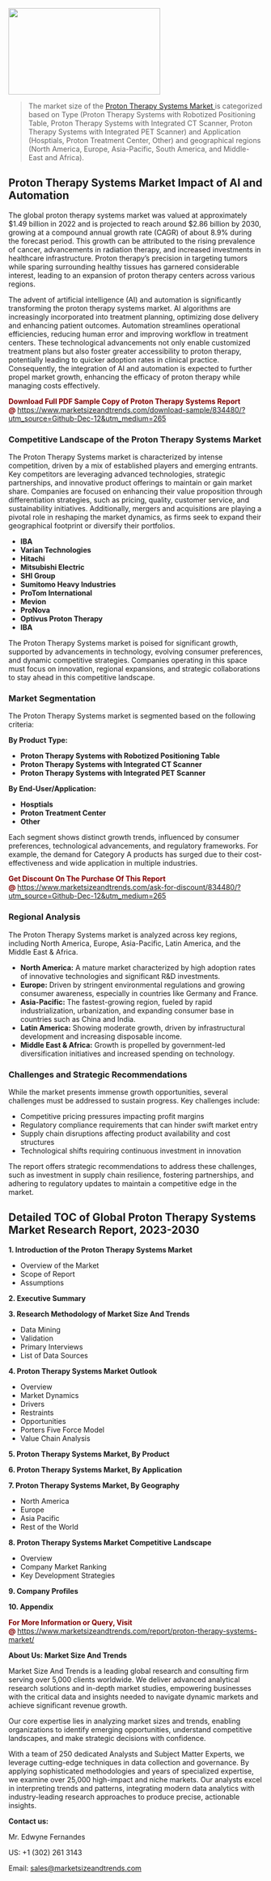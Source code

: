 <p><img class="alignnone size-medium wp-image-20088" src="https://ffe5etoiles.com/wp-content/uploads/2024/12/MST1-300x171.png" alt="" width="300" height="171" /></p><blockquote><p>The market size of the <a href="https://www.marketsizeandtrends.com/download-sample/834480/?utm_source=Github-Dec-12&amp;utm_medium=265" target="_blank">Proton Therapy Systems Market </a>is categorized based on Type (Proton Therapy Systems with Robotized Positioning Table, Proton Therapy Systems with Integrated CT Scanner, Proton Therapy Systems with Integrated PET Scanner) and Application (Hosptials, Proton Treatment Center, Other) and geographical regions (North America, Europe, Asia-Pacific, South America, and Middle-East and Africa).</p></blockquote><p><h2>Proton Therapy Systems Market Impact of AI and Automation</h2><p>The global proton therapy systems market was valued at approximately $1.49 billion in 2022 and is projected to reach around $2.86 billion by 2030, growing at a compound annual growth rate (CAGR) of about 8.9% during the forecast period. This growth can be attributed to the rising prevalence of cancer, advancements in radiation therapy, and increased investments in healthcare infrastructure. Proton therapy’s precision in targeting tumors while sparing surrounding healthy tissues has garnered considerable interest, leading to an expansion of proton therapy centers across various regions.</p><p>The advent of artificial intelligence (AI) and automation is significantly transforming the proton therapy systems market. AI algorithms are increasingly incorporated into treatment planning, optimizing dose delivery and enhancing patient outcomes. Automation streamlines operational efficiencies, reducing human error and improving workflow in treatment centers. These technological advancements not only enable customized treatment plans but also foster greater accessibility to proton therapy, potentially leading to quicker adoption rates in clinical practice. Consequently, the integration of AI and automation is expected to further propel market growth, enhancing the efficacy of proton therapy while managing costs effectively.</p></p><p><strong><span style="color: #800000;">Download Full PDF Sample Copy of Proton Therapy Systems Report @</span>&nbsp;</strong><a href="https://www.marketsizeandtrends.com/download-sample/834480/?utm_source=Github-Dec-12&amp;utm_medium=265">https://www.marketsizeandtrends.com/download-sample/834480/?utm_source=Github-Dec-12&amp;utm_medium=265</a></p><h3>Competitive Landscape of the Proton Therapy Systems Market</h3><p>The Proton Therapy Systems market is characterized by intense competition, driven by a mix of established players and emerging entrants. Key competitors are leveraging advanced technologies, strategic partnerships, and innovative product offerings to maintain or gain market share. Companies are focused on enhancing their value proposition through differentiation strategies, such as pricing, quality, customer service, and sustainability initiatives. Additionally, mergers and acquisitions are playing a pivotal role in reshaping the market dynamics, as firms seek to expand their geographical footprint or diversify their portfolios.</p><p><strong><p><ul><li>IBA </li><li>  Varian Technologies </li><li>  Hitachi </li><li>  Mitsubishi Electric </li><li>  SHI Group </li><li>  Sumitomo Heavy Industries </li><li>  ProTom International </li><li>  Mevion </li><li>  ProNova </li><li>  Optivus Proton Therapy </li><li>  IBA</p></li></ul></p></strong></p><p>The Proton Therapy Systems market is poised for significant growth, supported by advancements in technology, evolving consumer preferences, and dynamic competitive strategies. Companies operating in this space must focus on innovation, regional expansions, and strategic collaborations to stay ahead in this competitive landscape.</p><h3>Market Segmentation</h3><p>The Proton Therapy Systems market is segmented based on the following criteria:</p><p><strong>By Product Type:</strong></p><p><strong><p><ul><li>Proton Therapy Systems with Robotized Positioning Table </li><li>  Proton Therapy Systems with Integrated CT Scanner </li><li>  Proton Therapy Systems with Integrated PET Scanner</p></li></ul></p></strong></p><p><strong>By End-User/Application:</strong></p><p><strong><p><ul><li>Hosptials </li><li>  Proton Treatment Center </li><li>  Other</p></li></ul></p></strong></p><p>Each segment shows distinct growth trends, influenced by consumer preferences, technological advancements, and regulatory frameworks. For example, the demand for Category A products has surged due to their cost-effectiveness and wide application in multiple industries.</p><p><strong><span style="color: #800000;">Get Discount On The Purchase Of This Report @&nbsp;</span></strong><a href="https://www.marketsizeandtrends.com/ask-for-discount/834480/?utm_source=Github-Dec-12&amp;utm_medium=265">https://www.marketsizeandtrends.com/ask-for-discount/834480/?utm_source=Github-Dec-12&amp;utm_medium=265</a></p><h3>Regional Analysis</h3><p>The Proton Therapy Systems market is analyzed across key regions, including North America, Europe, Asia-Pacific, Latin America, and the Middle East &amp; Africa.</p><ul><li><strong>North America:</strong> A mature market characterized by high adoption rates of innovative technologies and significant R&amp;D investments.</li><li><strong>Europe:</strong> Driven by stringent environmental regulations and growing consumer awareness, especially in countries like Germany and France.</li><li><strong>Asia-Pacific:</strong> The fastest-growing region, fueled by rapid industrialization, urbanization, and expanding consumer base in countries such as China and India.</li><li><strong>Latin America:</strong> Showing moderate growth, driven by infrastructural development and increasing disposable income.</li><li><strong>Middle East &amp; Africa:</strong> Growth is propelled by government-led diversification initiatives and increased spending on technology.</li></ul><h3>Challenges and Strategic Recommendations</h3><p>While the market presents immense growth opportunities, several challenges must be addressed to sustain progress. Key challenges include:</p><ul><li>Competitive pricing pressures impacting profit margins</li><li>Regulatory compliance requirements that can hinder swift market entry</li><li>Supply chain disruptions affecting product availability and cost structures</li><li>Technological shifts requiring continuous investment in innovation</li></ul><p>The report offers strategic recommendations to address these challenges, such as investment in supply chain resilience, fostering partnerships, and adhering to regulatory updates to maintain a competitive edge in the market.</p><h2>Detailed TOC of Global Proton Therapy Systems Market Research Report, 2023-2030</h2><p><strong>1. Introduction of the Proton Therapy Systems Market</strong></p><ul><li>Overview of the Market</li><li>Scope of Report</li><li>Assumptions&nbsp;</li></ul><p><strong>2. Executive Summary</strong></p><p><strong>3. Research Methodology of <strong>Market Size And Trends</strong></strong></p><ul><li>Data Mining</li><li>Validation</li><li>Primary Interviews</li><li>List of Data Sources&nbsp;</li></ul><p><strong>4. Proton Therapy Systems Market Outlook</strong></p><ul><li>Overview</li><li>Market Dynamics</li><li>Drivers</li><li>Restraints</li><li>Opportunities</li><li>Porters Five Force Model</li><li>Value Chain Analysis&nbsp;</li></ul><p><strong>5. Proton Therapy Systems Market, By Product</strong></p><p><strong>6. Proton Therapy Systems Market, By Application</strong></p><p><strong>7. Proton Therapy Systems Market, By Geography</strong></p><ul><li>North America</li><li>Europe</li><li>Asia Pacific</li><li>Rest of the World&nbsp;</li></ul><p><strong>8. Proton Therapy Systems Market Competitive Landscape</strong></p><ul><li>Overview</li><li>Company Market Ranking</li><li>Key Development Strategies&nbsp;</li></ul><p><strong>9. Company Profiles</strong></p><p><strong>10. Appendix</strong></p><p><strong><span style="color: #800000;">For More Information or Query, Visit @&nbsp;</span></strong><a href="https://www.marketsizeandtrends.com/report/proton-therapy-systems-market/">https://www.marketsizeandtrends.com/report/proton-therapy-systems-market/</a></p><p></p><p><strong>About Us:&nbsp;Market Size And Trends</strong></p><p>Market Size And Trends&nbsp;is a leading global research and consulting firm serving over 5,000 clients worldwide. We deliver advanced analytical research solutions and in-depth market studies, empowering businesses with the critical data and insights needed to navigate dynamic markets and achieve significant revenue growth.</p><p>Our core expertise lies in analyzing market sizes and trends, enabling organizations to identify emerging opportunities, understand competitive landscapes, and make strategic decisions with confidence.</p><p>With a team of 250 dedicated Analysts and Subject Matter Experts, we leverage cutting-edge techniques in data collection and governance. By applying sophisticated methodologies and years of specialized expertise, we examine over 25,000 high-impact and niche markets. Our analysts excel in interpreting trends and patterns, integrating modern data analytics with industry-leading research approaches to produce precise, actionable insights.</p><p><strong>Contact us:</strong></p><p>Mr. Edwyne Fernandes</p><p>US: +1 (302) 261 3143</p><p>Email: <a href="mailto:sales@marketsizeandtrends.com">sales@marketsizeandtrends.com</a>&nbsp;</p>
